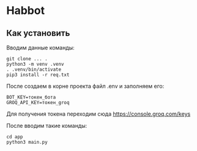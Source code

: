 # Habbot

## Как установить

Вводим данные команды:
```
git clone ... .
python3 -m venv .venv
. .venv/bin/activate
pip3 install -r req.txt
```

После создаем в корне проекта файл .env и заполняем его:
```
BOT_KEY=токен_бота
GROQ_API_KEY=токен_groq
```

Для получения токена переходим сюда https://console.groq.com/keys

После вводим такие команды:

```
cd app
python3 main.py
```